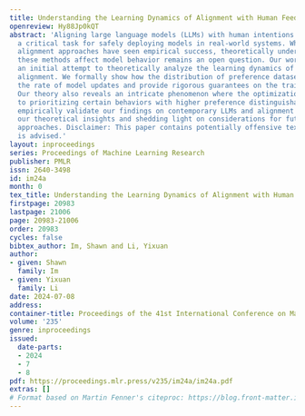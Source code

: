 ```yaml
---
title: Understanding the Learning Dynamics of Alignment with Human Feedback
openreview: Hy88Jp0kQT
abstract: 'Aligning large language models (LLMs) with human intentions has become
  a critical task for safely deploying models in real-world systems. While existing
  alignment approaches have seen empirical success, theoretically understanding how
  these methods affect model behavior remains an open question. Our work provides
  an initial attempt to theoretically analyze the learning dynamics of human preference
  alignment. We formally show how the distribution of preference datasets influences
  the rate of model updates and provide rigorous guarantees on the training accuracy.
  Our theory also reveals an intricate phenomenon where the optimization is prone
  to prioritizing certain behaviors with higher preference distinguishability. We
  empirically validate our findings on contemporary LLMs and alignment tasks, reinforcing
  our theoretical insights and shedding light on considerations for future alignment
  approaches. Disclaimer: This paper contains potentially offensive text; reader discretion
  is advised.'
layout: inproceedings
series: Proceedings of Machine Learning Research
publisher: PMLR
issn: 2640-3498
id: im24a
month: 0
tex_title: Understanding the Learning Dynamics of Alignment with Human Feedback
firstpage: 20983
lastpage: 21006
page: 20983-21006
order: 20983
cycles: false
bibtex_author: Im, Shawn and Li, Yixuan
author:
- given: Shawn
  family: Im
- given: Yixuan
  family: Li
date: 2024-07-08
address:
container-title: Proceedings of the 41st International Conference on Machine Learning
volume: '235'
genre: inproceedings
issued:
  date-parts:
  - 2024
  - 7
  - 8
pdf: https://proceedings.mlr.press/v235/im24a/im24a.pdf
extras: []
# Format based on Martin Fenner's citeproc: https://blog.front-matter.io/posts/citeproc-yaml-for-bibliographies/
---
```

